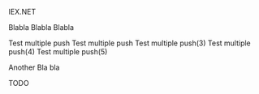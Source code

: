 IEX.NET

Blabla
Blabla
Blabla 

Test multiple push 
Test multiple push 
Test multiple push(3) 
Test multiple push(4) 
Test multiple push(5) 

Another Bla bla

TODO
